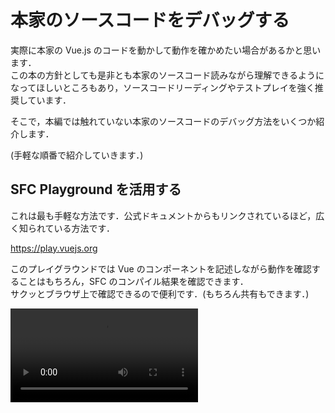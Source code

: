 # 本家のソースコードをデバッグする

実際に本家の Vue.js のコードを動かして動作を確かめたい場合があるかと思います．  
この本の方針としても是非とも本家のソースコード読みながら理解できるようになってほしいところもあり，ソースコードリーディングやテストプレイを強く推奨しています．

そこで，本編では触れていない本家のソースコードのデバッグ方法をいくつか紹介します．

(手軽な順番で紹介していきます．)

## SFC Playground を活用する

これは最も手軽な方法です．公式ドキュメントからもリンクされているほど，広く知られている方法です．

https://play.vuejs.org

このプレイグラウンドでは Vue のコンポーネントを記述しながら動作を確認することはもちろん，SFC のコンパイル結果を確認できます．  
サクッとブラウザ上で確認できるので便利です．(もちろん共有もできます．)

<video src="https://github.com/Ubugeeei/Ubugeeei/assets/71201308/8281e589-fdaf-4206-854e-25a66dfaac05" controls />

## vuejs/core のテストを活用する

続いては [vuejs/core](https://github.com/vuejs/core) のテストを実行してみる方法です．
当然ですが，これはもちろん [vuejs/core](https://github.com/vuejs/core) のソースコードを clone してくる必要があります．

```bash
git clone https://github.com/vuejs/core.git vuejs-core
# NOTE: `core` というリポジトリ名になっているので、わかりやすくしておくのがおすすめです
```

あとは，

```bash
cd vuejs-core
ni
nr test
```

でテストを実行する事ができるので，適宜気になるソースコードをいじってみてテストを実行してみましょう．

`test` 以外にもいくつかテストコマンドがあるので，気になる方は `package.json` を見てみてください．

テストコードを読んで把握するもよし，実際にコードをいじってテストを走らせるもよし，テストケースを追加してみるもよし，色々な使い方ができます．

<img width="590" alt="スクリーンショット 2024-01-07 0 31 29" src="https://github.com/Ubugeeei/Ubugeeei/assets/71201308/3c862bd5-1d94-4d2a-a9fa-8755872098ed">

## vuejs/core のソースコードを実際に動かしてみる

続いては，一番手軽ではないのですがやはり vuejs/core のソースコードを実際にいじりながら動作させる方法です．

こちらに関しては, SFC, standalone ともに vite で HMR できるプロジェクトを用意しているので，ぜひそちらを使ってみてください．
このプロジェクトは [chibivue](https://github.com/chibivue-land/chibivue) のリポジトリにあるので clone してください．

```bash
git clone https://github.com/chibivue-land/chibivue.git
```

clone できたら，プロジェクトを作成するスクリプトを実行します．

この際，ローカルにある vuejs/core のソースコードの**絶対パス**を求められるはずなので，入力してください．

```bash
cd chibi-vue
ni
nr setup:vue

# 💁 input your local vuejs/core absolute path:
#   e.g. /Users/ubugeeei/oss/vuejs-core
#   >
```

これで chibivue のリポジトリ内に ローカルの vuejs/core を指すような vue のプロジェクトが作成されます．

<video src="https://github.com/Ubugeeei/work-log/assets/71201308/5d57c022-c411-4452-9e7e-c27623ec28b4" controls/>

あとは起動したい時に以下のコマンドで起動して，vuejs/core のソースコードをいじりながら動作を確認する事ができます．

```bash
nr dev:vue
```

playground 側の HMR はもちろん，

<video src="https://github.com/Ubugeeei/work-log/assets/71201308/a2ad46d8-4b07-4ac5-a887-f71507c619a6" controls/>

vuejs/core のコードをいじっても HMR が効きます．

<video src="https://github.com/Ubugeeei/work-log/assets/71201308/72f38910-19b8-4171-9ed7-74d1ba223bc8" controls/>

---

また，standalone で確認したい際は index.html で standalone-vue.js の方を読み込むように変更するとこちらも HMR で確認できます．

<video src="https://github.com/Ubugeeei/work-log/assets/71201308/c57ab5c2-0e62-4971-b1b4-75670d3efeec" controls/>
